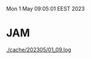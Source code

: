 Mon  1 May 09:05:01 EEST 2023
# JAM
<a href='./cache/202305/01_09.log'>./cache/202305/01_09.log</a>

